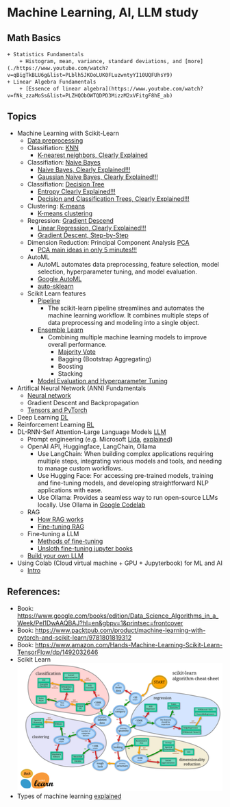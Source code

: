 # Machine Learning, AI, LLM study

## Math Basics
    + Statistics Fundamentals
        + Histogram, mean, variance, standard deviations, and [more](./https://www.youtube.com/watch?v=qBigTkBLU6g&list=PLblh5JKOoLUK0FLuzwntyYI10UQFUhsY9)
    + Linear Algebra Fundamentals
        + [Essence of linear algebra](https://www.youtube.com/watch?v=fNk_zzaMoSs&list=PLZHQObOWTQDPD3MizzM2xVFitgF8hE_ab)

## Topics
+ Machine Learning wiith Scikit-Learn
    + [Data preprocessing](./DataPreprocessing.md)
    + Classifiation: [KNN](./learn-knn.py)
        + [K-nearest neighbors, Clearly Explained](https://www.youtube.com/watch?v=HVXime0nQeI&t=259s)
    + Classifiation: [Naive Bayes](./learn-naivebayes.py)
        + [Naive Bayes, Clearly Explained!!!](https://www.youtube.com/watch?v=O2L2Uv9pdDA)
        + [Gaussian Naive Bayes, Clearly Explained!!!](https://www.youtube.com/watch?v=H3EjCKtlVog)
    + Classifiation: [Decision Tree](./learn-decisiontree.py)
        + [Entropy Clearly Explained!!!](https://www.youtube.com/watch?v=YtebGVx-Fxw&t=882s)
        + [Decision and Classification Trees, Clearly Explained!!!](https://www.youtube.com/watch?v=_L39rN6gz7Y)
    + Clustering: [K-means](./learn-kmean.py)
        + [K-means clustering](https://www.youtube.com/watch?v=4b5d3muPQmA)
    + Regression: [Gradient Descend](./learn-regression-gradientdescend.py)
        + [Linear Regression, Clearly Explained!!!](https://www.youtube.com/watch?v=7ArmBVF2dCs)
        + [Gradient Descent, Step-by-Step](https://www.youtube.com/watch?v=sDv4f4s2SB8&t=1063s)
    + Dimension Reduction: Principal Component Analysis [PCA](./learn-pca-dimemreduction.py)
        + [PCA main ideas in only 5 minutes!!!](https://www.youtube.com/watch?v=HMOI_lkzW08)
    + AutoML 
        + AutoML automates data preprocessing, feature selection, model selection, hyperparameter tuning, and model evaluation.
        + [Google AutoML](https://cloud.google.com/vertex-ai/docs/beginner/beginners-guide?_gl=1*sxk3eq*_up*MQ..&gclid=CjwKCAjwjeuyBhBuEiwAJ3vuoVt6pz25to08norJPNRM8TU3zxRMoX5ZzB2GZsDb9gEj2STOrOnyDRoCZS8QAvD_BwE&gclsrc=aw.ds)
        + [auto-sklearn](https://automl.github.io/auto-sklearn/master/)
    + Scikit Learn features
        + [Pipeline](./scikit-pipeline.py)
            + The scikit-learn pipeline streamlines and automates the machine learning workflow. It combines multiple steps of data preprocessing and modeling into a single object.
        + [Ensemble Learn](./EnsembledLearn.md)
            + Combining multiple machine learning models to improve overall performance.
                + [Majority Vote](./ensembled-learn.py)
                + Bagging (Bootstrap Aggregating)
                + Boosting
                + Stacking
        + [Model Evaluation and Hyperparameter Tuning](./Evaluation.md)
+ Artifical Neural Network (ANN) Fundamentals
    + [Neural network](https://www.youtube.com/watch?v=zxagGtF9MeU&list=PLblh5JKOoLUIxGDQs4LFFD--41Vzf-ME1)
    + Gradient Descent and Backpropagation
    + [Tensors and PyTorch](https://www.youtube.com/watch?v=EMXfZB8FVUA&list=PLqnslRFeH2UrcDBWF5mfPGpqQDSta6VK4)
+ Deep Learning [DL](./DeepLearning.md)
+ Reinforcement Learning [RL](./ReinforcementLearning.md)
+ DL-RNN-Self Attention-Large Language Models [LLM](https://www.youtube.com/playlist?list=PLz-ep5RbHosU2hnz5ejezwaYpdMutMVB0)
    + Prompt engineering (e.g. Microsoft [Lida](https://github.com/microsoft/lida), [explained](./MicrosoftLida.md))
    + OpenAI API, Huggingface, LangChain, Ollama
        + Use LangChain: When building complex applications requiring multiple steps, integrating various models and tools, and needing to manage custom workflows.
        + Use Hugging Face: For accessing pre-trained models, training and fine-tuning models, and developing straightforward NLP applications with ease.
        + Use Ollama: Provides a seamless way to run open-source LLMs locally. Use Ollama in [Google Codelab](https://blog.gopenai.com/run-ollama-llama3-llm-on-google-colab-9b56b7254be9)
    + RAG
        + [How RAG works](./RAG.md)
        + [Fine-tuning RAG](./RAGTuning.md)
    + Fine-tuning a LLM
        + [Methods of fine-tuning](./FineTuneLLM.md)
        + [Unsloth fine-tuning jupyter books](https://github.com/unslothai/unsloth?tab=readme-ov-file)
    + [Build your own LLM](https://towardsdatascience.com/a-complete-guide-to-write-your-own-transformers-29e23f371ddd)
+ Using Colab (Cloud virtual machine + GPU + Jupyterbook) for ML and AI
    + [Intro](https://www.youtube.com/watch?v=inN8seMm7UI)

## References:
+ Book: https://www.google.com/books/edition/Data_Science_Algorithms_in_a_Week/Pel1DwAAQBAJ?hl=en&gbpv=1&printsec=frontcover
+ Book: https://www.packtpub.com/product/machine-learning-with-pytorch-and-scikit-learn/9781801819312
+ Book: https://www.amazon.com/Hands-Machine-Learning-Scikit-Learn-TensorFlow/dp/1492032646
+ Scikit Learn <img src="./scikit-learn_map.png" alt="plugin" style="zoom: 50%;" />
+ Types of machine learning [explained](./MachineLearning.md)
